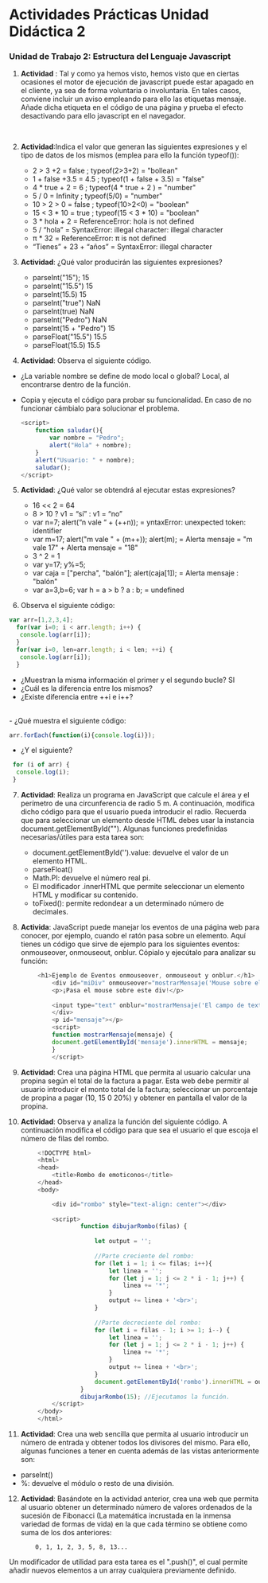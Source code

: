 # Actividades Prácticas Unidad Didáctica 2
### Unidad de Trabajo 2: Estructura del Lenguaje Javascript

1. **Actividad** :  Tal y como ya hemos visto, hemos visto que en ciertas ocasiones el motor de ejecución de javascript puede estar apagado en el cliente, ya sea de forma voluntaria o involuntaria. En tales casos, conviene incluir un aviso empleando para ello las etiquetas <noscript>mensaje</noscript>. Añade dicha etiqueta en el código de una página y prueba el efecto desactivando para ello javascript en el navegador.

<br>

2. **Actividad**:Indica el valor que generan las siguientes expresiones y el tipo de datos de los mismos (emplea para ello la función typeof()):

    - 2 > 3 +2 = false ; typeof(2>3+2) = "bollean"
    - 1 + false +3.5 = 4.5 ; typeof(1 + false + 3.5) = "false"
    - 4 * true + 2 = 6 ; typeof(4 * true + 2 ) = "number"
    - 5 / 0 = Infinity ; typeof(5/0) = "number"
    - 10 > 2 > 0 = false ; typeof(10>2<0) = "boolean"
    - 15 < 3 * 10 = true ; typeof(15 < 3 * 10) = "boolean"
    - 3 * hola + 2 = ReferenceError: hola is not defined
    - 5 / “hola” = SyntaxError: illegal character: illegal character 
    - π * 32 = ReferenceError: π is not defined 
    - “Tienes” + 23 + “años” = SyntaxError: illegal character

3. **Actividad**: ¿Qué valor producirán las siguientes expresiones?

    - parseInt("15"); 15
    - parseInt("15.5") 15
    - parseInt(15.5) 15
    - parseInt("true") NaN
    - parseInt(true) NaN
    - parseInt("Pedro") NaN
    - parseInt(15 + "Pedro") 15
    - parseFloat("15.5") 15.5
    - parseFloat(15.5) 15.5 

4. **Actividad**: Observa el siguiente código. 
-  ¿La variable nombre se define de modo local o global? Local, al encontrarse dentro de la función.
-  Copia y ejecuta el código para probar su funcionalidad. En caso de no funcionar cámbialo para solucionar el problema.

    ```js
    <script>
        function saludar(){
            var nombre = "Pedro";
            alert("Hola" + nombre);
        }
        alert("Usuario: " + nombre);
        saludar();
    </script>
    ```
5. **Actividad**: ¿Qué valor se obtendrá al ejecutar estas expresiones?

    -  16 << 2  = 64
    -  8 > 10 ? v1 = “sí” : v1 = “no”
    -  var n=7; alert(“n vale “ + (++n)); = yntaxError: unexpected token: identifier
    -  var m=17; alert("m vale " + (m++)); alert(m); = Alerta mensaje = "m vale 17" + Alerta mensaje = "18"
    -  3 ^ 2 = 1
    -  var y=17; y%=5;
    -  var caja = ["percha", "balón"]; alert(caja[1]); = Alerta mensaje : "balón"
    -  var a=3,b=6; var h = a > b ? a : b; = undefined

6. Observa el siguiente código:
```js
var arr=[1,2,3,4];
  for(var i=0; i < arr.length; i++) {
   console.log(arr[i]);
  }
  for(var i=0, len=arr.length; i < len; ++i) {
   console.log(arr[i]);
  } 
  ```
-  ¿Muestran la misma información el primer y el segundo bucle? SI
-  ¿Cuál es la diferencia entre los mismos?
-  ¿Existe diferencia entre ++i e i++?
<br>
-  ¿Qué muestra el siguiente código: 

```js
arr.forEach(function(i){console.log(i)}); 
```
- ¿Y el siguiente?
```js
 for (i of arr) {
  console.log(i);
 }
 ```

 7. **Actividad**: Realiza un programa en JavaScript que calcule el área y el perímetro de una circunferencia de radio 5 m. A continuación, modifica dicho código para que el usuario pueda introducir el radio. Recuerda que para seleccionar un elemento desde HTML debes usar la instancia document.getElementById(""). Algunas funciones predefinidas necesarias/útiles para esta tarea son:

    - document.getElementById('').value: devuelve el valor de un elemento HTML.
    - parseFloat()
    - Math.PI: devuelve el número real pi.
    - El modificador .innerHTML que permite seleccionar un elemento HTML y modificar su contenido.
    - toFixed(): permite redondear a un determinado número de decimales.

8. **Activida**:  JavaScript puede manejar los eventos de una página web para conocer, por ejemplo, cuando el ratón pasa sobre un elemento. Aquí tienes un código que sirve de ejemplo para los siguientes eventos: onmouseover, onmouseout, onblur. Cópialo y ejecútalo para analizar su función:

```js
        <h1>Ejemplo de Eventos onmouseover, onmouseout y onblur.</h1>
            <div id="miDiv" onmouseover="mostrarMensaje('Mouse sobre el div')" onmouseout="mostrarMensaje('Mouse fuera del div')">
            <p>¡Pasa el mouse sobre este div!</p>
                
            <input type="text" onblur="mostrarMensaje('El campo de texto ha perdido el foco')" placeholder="Escribe algo y luego haz clic fuera">
            </div>
            <p id="mensaje"></p>
            <script>
            function mostrarMensaje(mensaje) {
            document.getElementById('mensaje').innerHTML = mensaje;
            }
            </script>
```

9. **Actividad**: Crea una página HTML que permita al usuario calcular una propina según el total de la factura a pagar. Esta web debe permitir al usuario introducir el monto total de la factura; seleccionar un porcentaje de propina a pagar (10, 15 0 20%) y obtener en pantalla el valor de la propina.

10. **Actividad**: Observa y analiza la función del siguiente código. A continuación modifica el código para que sea el usuario el que escoja el número de filas del rombo.

```js
        <!DOCTYPE html>
        <html>
        <head>
            <title>Rombo de emoticonos</title>
        </head>
        <body>

            <div id="rombo" style="text-align: center"></div>
            
            <script>
                    function dibujarRombo(filas) {
                        
                        let output = '';
                        
                        //Parte creciente del rombo:
                        for (let i = 1; i <= filas; i++){
                            let linea = '';
                            for (let j = 1; j <= 2 * i - 1; j++) {
                                linea += '*';
                            }
                            output += linea + '<br>';
                        }
                        
                        //Parte decreciente del rombo:
                        for (let i = filas - 1; i >= 1; i--) {
                            let linea = '';
                            for (let j = 1; j <= 2 * i - 1; j++) {
                                linea += '*';
                            }
                            output += linea + '<br>';
                        }
                        document.getElementById('rombo').innerHTML = output;
                    }
                    dibujarRombo(15); //Ejecutamos la función.    
            </script>
        </body>
        </html>

```

11. **Actividad**: Crea una web sencilla que permita al usuario introducir un número de entrada y obtener todos los divisores del mismo. Para ello, algunas funciones a tener en cuenta además de las vistas anteriormente son:
- parseInt()
- %: devuelve el módulo o resto de una división.

12. **Actividad**:  Basándote en la actividad anterior, crea una web que permita al usuario obtener un determinado número de valores ordenados de la sucesión de Fibonacci (La matemática incrustada en la inmensa variedad de formas de vida)  en la que cada término se obtiene como suma de los dos anteriores:

            0, 1, 1, 2, 3, 5, 8, 13...

Un modificador de utilidad para esta tarea es el ".push()", el cual permite añadir nuevos elementos a un array cualquiera previamente definido.
